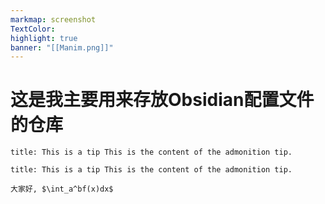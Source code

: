 ```yaml
---
markmap: screenshot
TextColor: 
highlight: true
banner: "[[Manim.png]]"
---
```

# 这是我主要用来存放Obsidian配置文件的仓库

```ad-tip 
title: This is a tip This is the content of the admonition tip.
```

```ad-note
title: This is a tip This is the content of the admonition tip.

大家好, $\int_a^bf(x)dx$
```

